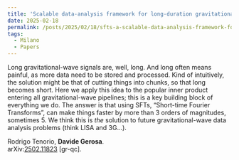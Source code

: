 ```yaml
---
title: 'Scalable data-analysis framework for long-duration gravitational waves from compact binaries using short Fourier transforms'
date: 2025-02-18
permalink: /posts/2025/02/18/sfts-a-scalable-data-analysis-framework-for-long-duration-gravitational-wave-signals
tags:
  - Milano
  - Papers
---
```


Long gravitational-wave signals are, well, long. And long often means painful, as more data need to be stored and processed. Kind of intuitively, the solution might be that of cutting things into chunks, so that long becomes short. Here we apply this idea to the popular inner product entering all gravitational-wave pipelines; this is a key building block of everything we do. The answer is that using SFTs, “Short-time Fourier Transforms”, can make things faster by more than 3 orders of magnitudes, sometimes 5. We think this is _the_ solution to future gravitational-wave data analysis problems (think LISA and 3G…).

Rodrigo Tenorio, **Davide Gerosa**.  
arXiv:[](<https://arxiv.org/abs/2204.00026>)[](<https://arxiv.org/abs/2204.03423>)[2502.11823](<https://arxiv.org/abs/2502.11823>) [gr-qc].

